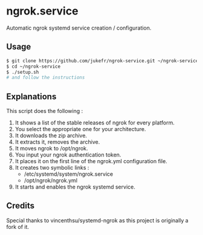 # ngrok.service

Automatic ngrok systemd service creation / configuration.

## Usage
```bash
$ git clone https://github.com/jukefr/ngrok-service.git ~/ngrok-service
$ cd ~/ngrok-service
$ ./setup.sh 
# and follow the instructions 
```

## Explanations
This script does the following :
1. It shows a list of the stable releases of ngrok for every platform.
2. You select the appropriate one for your architecture.
3. It downloads the zip archive.
4. It extracts it, removes the archive.
5. It moves ngrok to /opt/ngrok.
6. You input your ngrok authentication token.
7. It places it on the first line of the ngrok.yml configuration file.
8. It creates two symbolic links :
    * /etc/systemd/system/ngrok.service
    * /opt/ngrok/ngrok.yml
9. It starts and enables the ngrok systemd service.

## Credits
Special thanks to vincenthsu/systemd-ngrok as this project is originally a fork of it.